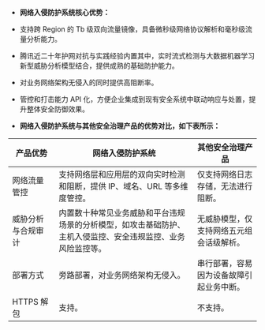 -  **网络入侵防护系统核心优势：**


- 支持跨 Region 的 Tb 级双向流量镜像，具备微秒级网络协议解析和毫秒级流量分析能力。
- 腾讯近二十年护网对抗与实践经验内置其中，实时流式检测与大数据机器学习新型威胁分析模型结合，提供成熟的基础防护能力。
- 对业务网络架构无侵入的同时提供高阻断率。
- 管控和打击能力 API 化，方便企业集成到现有安全系统中联动响应与处置，提升整体安全防御效果。



- **网络入侵防护系统与其他安全治理产品的优势对比，如下表所示：**

| 产品优势 | 网络入侵防护系统 |  其他安全治理产品 | 
|---------|---------|---------|
| 网络流量管控 |支持网络层和应用层的双向实时检测和阻断，提供 IP、域名、URL 等多维度管控。 | 仅支持网络日志存储，无法进行阻断。 | 
|威胁分析与合规审计|内置数十种常见业务威胁和平台违规场景的分析模型，如攻击基础防护、主机入侵监控、安全违规监控、业务风险监控等。| 无威胁模型，仅支持网络五元组会话级解析。 | 
| 部署方式 |旁路部署，对业务网络架构无侵入。 | 串行部署，容易因为设备故障引起业务中断。 | 
| HTTPS 解包 |支持。 | 不支持。 | 
